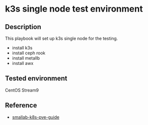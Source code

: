 # k3s single node test environment

## Description

This playbook will set up k3s single node for the testing.
- install k3s
- install ceph rook
- install metallb
- install awx

## Tested environment

CentOS Stream9

## Reference

- [smallab-k8s-pve-guide](https://github.com/ehlesp/smallab-k8s-pve-guide/tree/main)